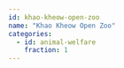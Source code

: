 ```yaml
---
id: khao-kheow-open-zoo
name: "Khao Kheow Open Zoo"
categories:
  - id: animal-welfare
    fraction: 1
--- 
```

